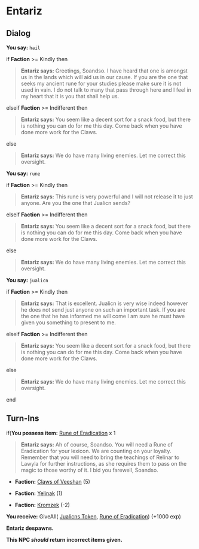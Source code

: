 # Entariz
## Dialog

**You say:** `hail`



if **Faction** >= Kindly then



>**Entariz says:** Greetings, Soandso. I have heard that one is amongst us in the lands which will aid us in our cause. If you are the one that seeks my ancient rune for your studies please make sure it is not used in vain. I do not talk to many that pass through here and I feel in my heart that it is you that shall help us.


elseif **Faction** >= Indifferent then



>**Entariz says:** You seem like a decent sort for a snack food, but there is nothing you can do for me this day.  Come back when you have done more work for the Claws.


else



>**Entariz says:** We do have many living enemies.  Let me correct this oversight.


**You say:** `rune`




if **Faction** >= Kindly then



>**Entariz says:** This rune is very powerful and I will not release it to just anyone. Are you the one that Jualicn sends?


elseif **Faction** >= Indifferent then



>**Entariz says:** You seem like a decent sort for a snack food, but there is nothing you can do for me this day.  Come back when you have done more work for the Claws.


else



>**Entariz says:** We do have many living enemies.  Let me correct this oversight.


**You say:** `jualicn`



if **Faction** >= Kindly then



>**Entariz says:** That is excellent. Jualicn is very wise indeed however he does not send just anyone on such an important task. If you are the one that he has informed me will come I am sure he must have given you something to present to me.



elseif **Faction** >= Indifferent then



>**Entariz says:** You seem like a decent sort for a snack food, but there is nothing you can do for me this day.  Come back when you have done more work for the Claws.


else



>**Entariz says:** We do have many living enemies.  Let me correct this oversight.

end

## Turn-Ins





if(**You possess item:**  [Rune of Eradication](/item/1893) x 1


>**Entariz says:** Ah of course, Soandso. You will need a Rune of Eradication for your lexicon. We are counting on your loyalty. Remember that you will need to bring the teachings of Relinar to Lawyla for further instructions, as she requires them to pass on the magic to those worthy of it. I bid you farewell, Soandso.


* __Faction:__ [Claws of Veeshan](/faction/430) (5)


* __Faction:__ [Yelinak](/faction/436) (1)


* __Faction:__ [Kromzek](/faction/448) (-2)


 **You receive:** GiveAll( [Jualicns Token](/item/1908), [Rune of Eradication](/item/1893)) (+1000 exp)


**Entariz despawns.**

**This NPC *should* return incorrect items given.**
